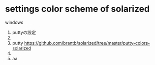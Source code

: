 
# settings color scheme of solarized 


windows 

1. puttyの設定 
 1.
1. putty https://github.com/brantb/solarized/tree/master/putty-colors-solarized
2. 
3. aa

